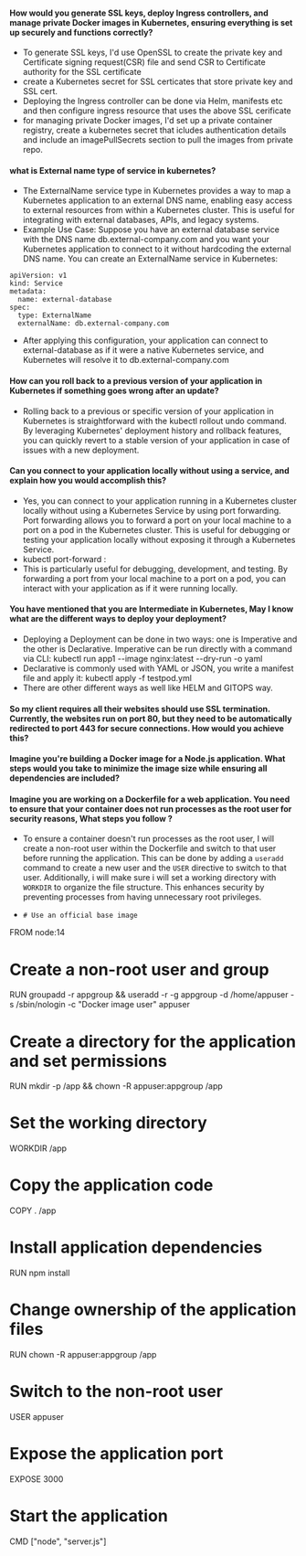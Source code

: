 #### How would you generate SSL keys, deploy Ingress controllers, and manage private Docker images in Kubernetes, ensuring everything is set up securely and functions correctly?
- To generate SSL keys, I'd use OpenSSL to create the private key and Certificate signing request(CSR) file and send CSR to Certificate authority for the SSL certificate
- create a Kubernetes secret for SSL certicates that store private key and SSL cert.
- Deploying the Ingress controller can be done via Helm, manifests etc and then configure ingress resource that uses the above SSL cerificate
- for managing private Docker images, I'd set up a private container registry, create a kubernetes secret that icludes authentication details and include an imagePullSecrets section to pull the images from private repo.

#### what is External name type of service in kubernetes?
- The ExternalName service type in Kubernetes provides a way to map a Kubernetes application to an external DNS name, enabling easy access to external resources from within a Kubernetes cluster. This is useful for integrating with external databases, APIs, and legacy systems.
- Example Use Case:
Suppose you have an external database service with the DNS name db.external-company.com and you want your Kubernetes application to connect to it without hardcoding the external DNS name. You can create an ExternalName service in Kubernetes:
```
apiVersion: v1
kind: Service
metadata:
  name: external-database
spec:
  type: ExternalName
  externalName: db.external-company.com
```
- After applying this configuration, your application can connect to external-database as if it were a native Kubernetes service, and Kubernetes will resolve it to db.external-company.com

#### How can you roll back to a previous version of your application in Kubernetes if something goes wrong after an update?
- Rolling back to a previous or specific  version of your application in Kubernetes is straightforward with the kubectl rollout undo command. By leveraging Kubernetes' deployment history and rollback features, you can quickly revert to a stable version of your application in case of issues with a new deployment.

#### Can you connect to your application locally without using a service, and explain how you would accomplish this?
- Yes, you can connect to your application running in a Kubernetes cluster locally without using a Kubernetes Service by using port forwarding. Port forwarding allows you to forward a port on your local machine to a port on a pod in the Kubernetes cluster. This is useful for debugging or testing your application locally without exposing it through a Kubernetes Service.
- kubectl port-forward <pod-name> <local-port>:<pod-port>
- This is particularly useful for debugging, development, and testing. By forwarding a port from your local machine to a port on a pod, you can interact with your application as if it were running locally.

#### You have mentioned that you are Intermediate in Kubernetes, May I know what are the different ways to deploy your deployment?
- Deploying a Deployment can be done in two ways: one is Imperative and the other is Declarative. Imperative can be run directly with a command via CLI:
kubectl run app1 --image nginx:latest --dry-run -o yaml
- Declarative is commonly used with YAML or JSON, you write a manifest file and apply it:
kubectl apply -f testpod.yml
- There are other different ways as well like HELM and GITOPS way.

#### So my client requires all their websites should use SSL termination. Currently, the websites run on port 80, but they need to be automatically redirected to port 443 for secure connections. How would you achieve this?

#### Imagine you're building a Docker image for a Node.js application. What steps would you take to minimize the image size while ensuring all dependencies are included?

#### Imagine you are working on a Dockerfile for a web application. You need to ensure that your container does not run processes as the root user for security reasons, What steps you follow ?
- To ensure a container doesn't run processes as the root user, I will create a non-root user within the Dockerfile and switch to that user before running the application. This can be done by adding a `useradd` command to create a new user and the `USER` directive to switch to that user. Additionally, i will make sure i will set a working directory with `WORKDIR` to organize the file structure. This enhances security by preventing processes from having unnecessary root privileges.
- ```
  # Use an official base image
FROM node:14

# Create a non-root user and group
RUN groupadd -r appgroup && useradd -r -g appgroup -d /home/appuser -s /sbin/nologin -c "Docker image user" appuser

# Create a directory for the application and set permissions
RUN mkdir -p /app && chown -R appuser:appgroup /app

# Set the working directory
WORKDIR /app

# Copy the application code
COPY . /app

# Install application dependencies
RUN npm install

# Change ownership of the application files
RUN chown -R appuser:appgroup /app

# Switch to the non-root user
USER appuser

# Expose the application port
EXPOSE 3000

# Start the application
CMD ["node", "server.js"]
```

